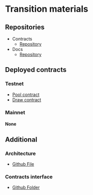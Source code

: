 # Transition materials


## Repositories
* Contracts
    * [Repository](https://github.com/Shard-Labs/pool-together)
* Docs
    * [Repository](https://github.com/Shard-Labs/pool-together-docs)

## Deployed contracts

### Testnet
* [Pool contract](https://explorer.testnet.near.org/accounts/pool.pool-together.testnet)
* [Draw contract](https://explorer.testnet.near.org/accounts/draw.pool-together.testnet)

### Mainnet
#### None


## Additional
### Architecture
* [Github File](./docs/architecture.md)
### Contracts interface
* [Github Folder](./docs/contracts/)